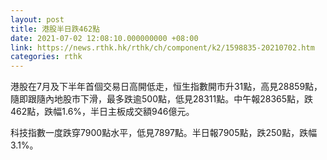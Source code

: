 ```yaml
---
layout: post
title: 港股半日跌462點
date: 2021-07-02 12:08:10.000000000 +08:00
link: https://news.rthk.hk/rthk/ch/component/k2/1598835-20210702.htm
categories: rthk
---
```


港股在7月及下半年首個交易日高開低走，恒生指數開市升31點，高見28859點，隨即跟隨內地股市下滑，最多跌逾500點，低見28311點。中午報28365點，跌462點，跌幅1.6%，半日主板成交額946億元。

科技指數一度跌穿7900點水平，低見7897點。半日報7905點，跌250點，跌幅3.1%。

